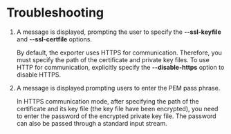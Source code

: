 # Troubleshooting<a name="EN-US_TOPIC_0000001195985074"></a>

1.  A message is displayed, prompting the user to specify the  **--ssl-keyfile**  and  **--ssl-certfile**  options.

    By default, the exporter uses HTTPS for communication. Therefore, you must specify the path of the certificate and private key files. To use HTTP for communication, explicitly specify the  **--disable-https**  option to disable HTTPS.

2.  A message is displayed prompting users to enter the PEM pass phrase.

    In HTTPS communication mode, after specifying the path of the certificate and its key file \(the key file have been encrypted\), you need to enter the password of the encrypted private key file. The password can also be passed through a standard input stream.
